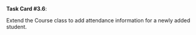**Task Card #3.6**: 

Extend the Course class to add attendance information for a newly added student.